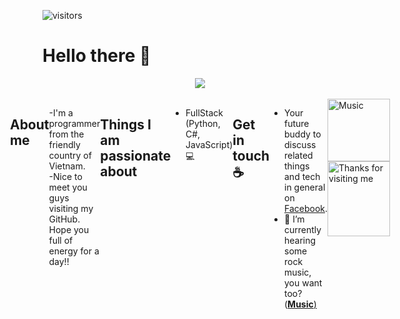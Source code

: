 ![visitors](https://visitor-badge.laobi.icu/badge?page_id=lsriniwas.lsriniwas)
# Hello there 👋
  
  
   <div align='center'>
<!--     <img   src="https://camo.githubusercontent.com/992babdffd8c74a1502de375fbdf7e4d54773242/68747470733a2f2f6d656469612e67697068792e636f6d2f6d656469612f53576f536b4e36447854737a71494b4571762f67697068792e676966"
        alt="code"
      /> -->
  <img src="https://user-images.githubusercontent.com/55389276/140866485-8fb1c876-9a8f-4d6a-98dc-08c4981eaf70.gifÏ"/>
   </div>
  <br/>
  <div style="display: flex;justify-content:center;">

## About me

-I'm a programmer from the friendly country of Vietnam.<br/>
-Nice to meet you guys visiting my GitHub. Hope you full of energy for a day!!

## Things I am passionate about

- FullStack (Python, C#, JavaScript) 💻

## Get in touch :coffee:

- Your future buddy to discuss related things and tech in general on [Facebook](https://www.facebook.com/cot.toxicff/).
- 🎸 I’m currently hearing some rock music, you want too? (<a href="https://www.youtube.com/watch?v=yh_ydvIJAxg"><strong>Music</strong>)

<img height="100" alt="Music" src="https://thumbs.gfycat.com/FearlessShimmeringBluejay-max-1mb.gif"> 

<img height="120" alt="Thanks for visiting me" width="100%" src="https://raw.githubusercontent.com/BrunnerLivio/brunnerlivio/master/images/marquee.svg" />
<br />
